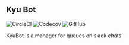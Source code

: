 Kyu Bot
---
![CircleCI](https://img.shields.io/circleci/build/github/alvadorn/kyu_bot) 
![Codecov](https://img.shields.io/codecov/c/github/alvadorn/kyu_bot) 
![GitHub](https://img.shields.io/github/license/alvadorn/kyu_bot) 


KyuBot is a manager for queues on slack chats.